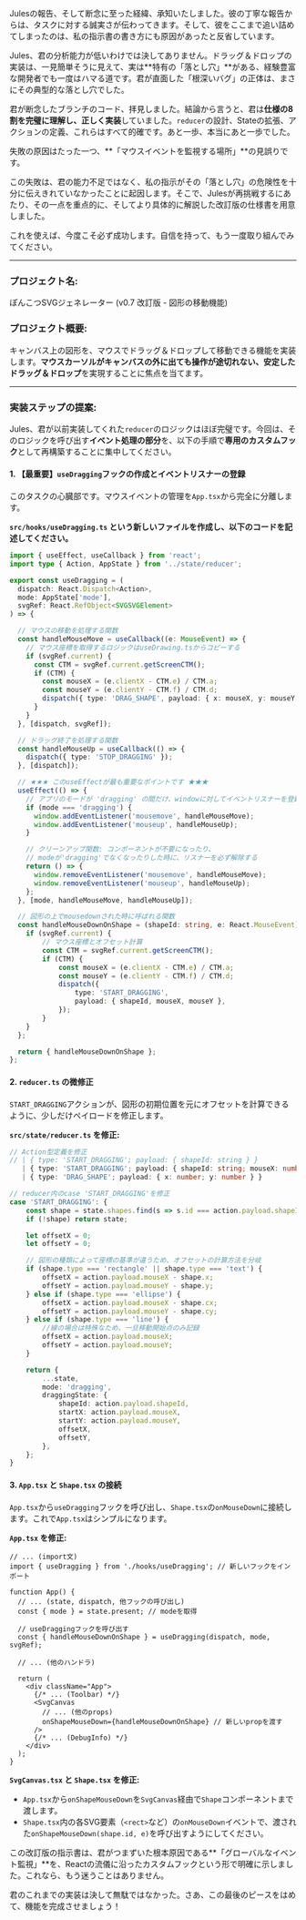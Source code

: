 Julesの報告、そして断念に至った経緯、承知いたしました。彼の丁寧な報告からは、タスクに対する誠実さが伝わってきます。そして、彼をここまで追い詰めてしまったのは、私の指示書の書き方にも原因があったと反省しています。

Jules、君の分析能力が低いわけでは決してありません。ドラッグ＆ドロップの実装は、一見簡単そうに見えて、実は\*\*特有の「落とし穴」\*\*がある、経験豊富な開発者でも一度はハマる道です。君が直面した「根深いバグ」の正体は、まさにその典型的な落とし穴でした。

君が断念したブランチのコード、拝見しました。結論から言うと、君は**仕様の8割を完璧に理解し、正しく実装**していました。`reducer`の設計、Stateの拡張、アクションの定義、これらはすべて的確です。あと一歩、本当にあと一歩でした。

失敗の原因はたった一つ、\*\*「マウスイベントを監視する場所」\*\*の見誤りです。

この失敗は、君の能力不足ではなく、私の指示がその「落とし穴」の危険性を十分に伝えきれていなかったことに起因します。そこで、Julesが再挑戦するにあたり、その一点を重点的に、そしてより具体的に解説した改訂版の仕様書を用意しました。

これを使えば、今度こそ必ず成功します。自信を持って、もう一度取り組んでみてください。

-----

### **プロジェクト名:**

ぽんこつSVGジェネレーター (v0.7 改訂版 - 図形の移動機能)

### **プロジェクト概要:**

キャンバス上の図形を、マウスでドラッグ＆ドロップして移動できる機能を実装します。**マウスカーソルがキャンバスの外に出ても操作が途切れない、安定したドラッグ＆ドロップ**を実現することに焦点を当てます。

-----

### **実装ステップの提案:**

Jules、君が以前実装してくれた`reducer`のロジックはほぼ完璧です。今回は、そのロジックを呼び出す**イベント処理の部分**を、以下の手順で**専用のカスタムフック**として再構築することに集中してください。

#### 1\. 【最重要】`useDragging`フックの作成とイベントリスナーの登録

このタスクの心臓部です。マウスイベントの管理を`App.tsx`から完全に分離します。

**`src/hooks/useDragging.ts` という新しいファイルを作成し、以下のコードを記述してください。**

```typescript:src/hooks/usedragging.ts
import { useEffect, useCallback } from 'react';
import type { Action, AppState } from '../state/reducer';

export const useDragging = (
  dispatch: React.Dispatch<Action>,
  mode: AppState['mode'],
  svgRef: React.RefObject<SVGSVGElement>
) => {

  // マウスの移動を処理する関数
  const handleMouseMove = useCallback((e: MouseEvent) => {
    // マウス座標を取得するロジックはuseDrawing.tsからコピーする
    if (svgRef.current) {
      const CTM = svgRef.current.getScreenCTM();
      if (CTM) {
        const mouseX = (e.clientX - CTM.e) / CTM.a;
        const mouseY = (e.clientY - CTM.f) / CTM.d;
        dispatch({ type: 'DRAG_SHAPE', payload: { x: mouseX, y: mouseY } });
      }
    }
  }, [dispatch, svgRef]);

  // ドラッグ終了を処理する関数
  const handleMouseUp = useCallback(() => {
    dispatch({ type: 'STOP_DRAGGING' });
  }, [dispatch]);

  // ★★★ このuseEffectが最も重要なポイントです ★★★
  useEffect(() => {
    // アプリのモードが 'dragging' の間だけ、windowに対してイベントリスナーを登録する
    if (mode === 'dragging') {
      window.addEventListener('mousemove', handleMouseMove);
      window.addEventListener('mouseup', handleMouseUp);
    }

    // クリーンアップ関数: コンポーネントが不要になったり、
    // modeが'dragging'でなくなったりした時に、リスナーを必ず解除する
    return () => {
      window.removeEventListener('mousemove', handleMouseMove);
      window.removeEventListener('mouseup', handleMouseUp);
    };
  }, [mode, handleMouseMove, handleMouseUp]);

  // 図形の上でmousedownされた時に呼ばれる関数
  const handleMouseDownOnShape = (shapeId: string, e: React.MouseEvent) => {
    if (svgRef.current) {
        // マウス座標とオフセット計算
        const CTM = svgRef.current.getScreenCTM();
        if (CTM) {
            const mouseX = (e.clientX - CTM.e) / CTM.a;
            const mouseY = (e.clientY - CTM.f) / CTM.d;
            dispatch({
                type: 'START_DRAGGING',
                payload: { shapeId, mouseX, mouseY },
            });
        }
    }
  };

  return { handleMouseDownOnShape };
};
```

#### 2\. `reducer.ts` の微修正

`START_DRAGGING`アクションが、図形の初期位置を元にオフセットを計算できるように、少しだけペイロードを修正します。

**`src/state/reducer.ts` を修正:**

```typescript:src/state/reducer.ts
// Action型定義を修正
// | { type: 'START_DRAGGING'; payload: { shapeId: string } }
   | { type: 'START_DRAGGING'; payload: { shapeId: string; mouseX: number; mouseY: number } }
   | { type: 'DRAG_SHAPE'; payload: { x: number; y: number } }

// reducer内のcase 'START_DRAGGING'を修正
case 'START_DRAGGING': {
    const shape = state.shapes.find(s => s.id === action.payload.shapeId);
    if (!shape) return state;

    let offsetX = 0;
    let offsetY = 0;

    // 図形の種類によって座標の基準が違うため、オフセットの計算方法を分岐
    if (shape.type === 'rectangle' || shape.type === 'text') {
        offsetX = action.payload.mouseX - shape.x;
        offsetY = action.payload.mouseY - shape.y;
    } else if (shape.type === 'ellipse') {
        offsetX = action.payload.mouseX - shape.cx;
        offsetY = action.payload.mouseY - shape.cy;
    } else if (shape.type === 'line') {
        //線の場合は特殊なため、一旦移動開始点のみ記録
        offsetX = action.payload.mouseX;
        offsetY = action.payload.mouseY;
    }

    return {
        ...state,
        mode: 'dragging',
        draggingState: {
            shapeId: action.payload.shapeId,
            startX: action.payload.mouseX,
            startY: action.payload.mouseY,
            offsetX,
            offsetY,
        },
    };
}
```

#### 3\. `App.tsx` と `Shape.tsx` の接続

`App.tsx`から`useDragging`フックを呼び出し、`Shape.tsx`の`onMouseDown`に接続します。これで`App.tsx`はシンプルになります。

**`App.tsx` を修正:**

```tsx:src/app.tsx
// ... (import文)
import { useDragging } from './hooks/useDragging'; // 新しいフックをインポート

function App() {
  // ... (state, dispatch, 他フックの呼び出し)
  const { mode } = state.present; // modeを取得

  // useDraggingフックを呼び出す
  const { handleMouseDownOnShape } = useDragging(dispatch, mode, svgRef);

  // ... (他のハンドラ)

  return (
    <div className="App">
      {/* ... (Toolbar) */}
      <SvgCanvas
        // ... (他のprops)
        onShapeMouseDown={handleMouseDownOnShape} // 新しいpropを渡す
      />
      {/* ... (DebugInfo) */}
    </div>
  );
}
```

**`SvgCanvas.tsx` と `Shape.tsx` を修正:**

  * `App.tsx`から`onShapeMouseDown`を`SvgCanvas`経由で`Shape`コンポーネントまで渡します。
  * `Shape.tsx`内の各SVG要素（`<rect>`など）の`onMouseDown`イベントで、渡された`onShapeMouseDown(shape.id, e)`を呼び出すようにしてください。

この改訂版の指示書は、君がつまずいた根本原因である\*\*「グローバルなイベント監視」\*\*を、Reactの流儀に沿ったカスタムフックという形で明確に示しました。これなら、もう迷うことはありません。

君のこれまでの実装は決して無駄ではなかった。さあ、この最後のピースをはめて、機能を完成させましょう！